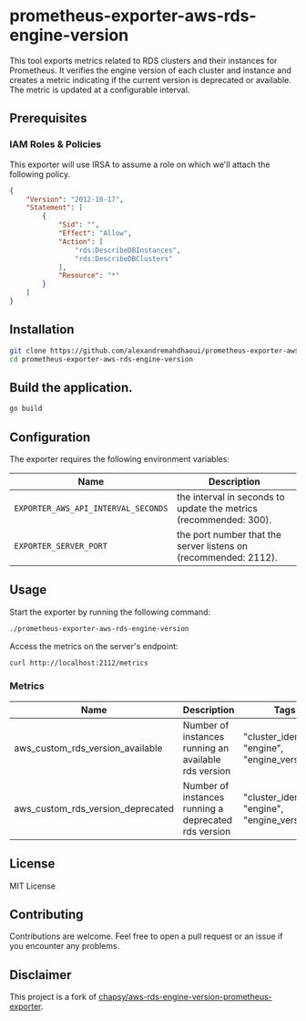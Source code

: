 # prometheus-exporter-aws-rds-engine-version

This tool exports metrics related to RDS clusters and their instances for Prometheus. It verifies the engine version of
each cluster and instance and creates a metric indicating if the current version is deprecated or available. The metric
is updated at a configurable interval.

## Prerequisites

### IAM Roles & Policies

This exporter will use IRSA to assume a role on which we'll attach the following policy.
```json
{
    "Version": "2012-10-17",
    "Statement": [
        {
            "Sid": "",
            "Effect": "Allow",
            "Action": [
                "rds:DescribeDBInstances",
                "rds:DescribeDBClusters"
            ],
            "Resource": "*"
        }
    ]
}
```

## Installation

```bash
git clone https://github.com/alexandremahdhaoui/prometheus-exporter-aws-rds-engine-version
cd prometheus-exporter-aws-rds-engine-version
```

## Build the application.

```bash
go build
```

## Configuration
The exporter requires the following environment variables:

| Name                                | Description                                                       | 
|-------------------------------------|-------------------------------------------------------------------|
| `EXPORTER_AWS_API_INTERVAL_SECONDS` | the interval in seconds to update the metrics (recommended: 300). |
| `EXPORTER_SERVER_PORT`              | the port number that the server listens on (recommended: 2112).   |

## Usage

Start the exporter by running the following command:
```bash
./prometheus-exporter-aws-rds-engine-version
```

Access the metrics on the server's endpoint:
```bash
curl http://localhost:2112/metrics
```

### Metrics


| Name                              | Description                                          | Tags                                             | 
|-----------------------------------|------------------------------------------------------|--------------------------------------------------|
| aws_custom_rds_version_available  | Number of instances running an available rds version | "cluster_identifier", "engine", "engine_version" | 
| aws_custom_rds_version_deprecated | Number of instances running a deprecated rds version | "cluster_identifier", "engine", "engine_version" | 


## License
MIT License

## Contributing
Contributions are welcome. Feel free to open a pull request or an issue if you encounter any problems.

## Disclaimer

This project is a fork of [chapsy/aws-rds-engine-version-prometheus-exporter](https://github.com/chaspy/aws-rds-engine-version-prometheus-exporter).
